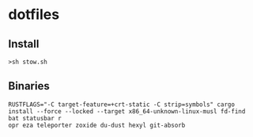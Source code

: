 # dotfiles

## Install
```
>sh stow.sh
```

## Binaries
```
RUSTFLAGS="-C target-feature=+crt-static -C strip=symbols" cargo install --force --locked --target x86_64-unknown-linux-musl fd-find bat statusbar r
opr eza teleporter zoxide du-dust hexyl git-absorb
```
